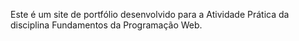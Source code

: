 Este é um site de portfólio desenvolvido para a Atividade Prática da disciplina Fundamentos da Programação Web.
